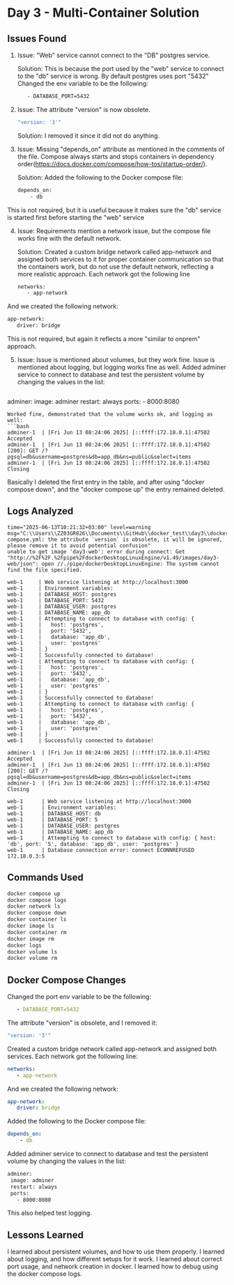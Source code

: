 # Day 3 - Multi-Container Solution

## Issues Found

1. Issue: 
   "Web" service cannot connect to the "DB" postgres service.
   
   Solution:
   This is because the port used by the "web" service to connect to the "db" service is wrong.
   By default postgres uses port "5432"
   Changed the env variable to be the following:
   ```bash
      - DATABASE_PORT=5432
   ```

2. Issue:
   The attribute "version" is now obsolete.
   ```bash
   "version: '3'"
   ```
   Solution:
   I removed it since it did not do anything.

3. Issue:
Missing "depends_on" attribute as mentioned in the comments of the file. Compose always starts and stops containers in dependency order(https://docs.docker.com/compose/how-tos/startup-order/).

   Solution:
Added the following to the Docker compose file:
   ```bash
   depends_on:
       - db
   ```
This is not required, but it is useful because it makes sure the "db" service is started first before starting the "web" service

4. Issue:
Requirements mention a network issue, but the compose file works fine with the default network.

   Solution:
Created a custom bridge network called app-network and assigned both services to it for proper container communication so that the containers work, but do not use the default network, reflecting a more realistic approach.
Each network got the following line
   ```bash
   networks:
      - app-network
   ```
And we created the following network:
   ```bash
   app-network:
      driver: bridge
   ```
This is not required, but again it reflects a more "similar to onprem" approach.

5. Issue:
Issue is mentioned about volumes, but they work fine.
Issue is mentioned about logging, but logging works fine as well.
Added adminer service to connect to database and test the persistent volume by changing the values in the list:
   ```bash
 adminer:
    image: adminer
    restart: always
    ports:
      - 8000:8080
   ```
Worked fine, demonstrated that the volume works ok, and logging as well:
   ```bash
adminer-1  | [Fri Jun 13 08:24:06 2025] [::ffff:172.18.0.1]:47502 Accepted                                                                                                                                                                               
adminer-1  | [Fri Jun 13 08:24:06 2025] [::ffff:172.18.0.1]:47502 [200]: GET /?pgsql=db&username=postgres&db=app_db&ns=public&select=items                                                                                                               
adminer-1  | [Fri Jun 13 08:24:06 2025] [::ffff:172.18.0.1]:47502 Closing
   ```
Basically I deleted the first entry in the table, and after using "docker compose down", and the "docker compose up" the entry remained deleted.

## Logs Analyzed
```
time="2025-06-13T10:21:32+03:00" level=warning msg="C:\\Users\\ZZ03GR826\\Documents\\GitHub\\docker_test\\day3\\docker-compose.yml: the attribute `version` is obsolete, it will be ignored, please remove it to avoid potential confusion"
unable to get image 'day3-web': error during connect: Get "http://%2F%2F.%2Fpipe%2FdockerDesktopLinuxEngine/v1.49/images/day3-web/json": open //./pipe/dockerDesktopLinuxEngine: The system cannot find the file specified.
```
```
web-1     | Web service listening at http://localhost:3000                                                                                                                                                                                               
web-1     | Environment variables:
web-1     | DATABASE_HOST: postgres                                                                                                                                                                                                                      
web-1     | DATABASE_PORT: 5432                                                                                                                                                                                                                          
web-1     | DATABASE_USER: postgres                                                                                                                                                                                                                      
web-1     | DATABASE_NAME: app_db
web-1     | Attempting to connect to database with config: {                                                                                                                                                                                             
web-1     |   host: 'postgres',                                                                                                                                                                                                                          
web-1     |   port: '5432',                                                                                                                                                                                                                              
web-1     |   database: 'app_db',
web-1     |   user: 'postgres'                                                                                                                                                                                                                           
web-1     | }                                                                                                                                                                                                                                            
web-1     | Successfully connected to database!                                                                                                                                                                                                          
web-1     | Attempting to connect to database with config: {
web-1     |   host: 'postgres',
web-1     |   port: '5432',                                                                                                                                                                                                                              
web-1     |   database: 'app_db',                                                                                                                                                                                                                        
web-1     |   user: 'postgres'                                                                                                                                                                                                                           
web-1     | }
web-1     | Successfully connected to database!                                                                                                                                                                                                          
web-1     | Attempting to connect to database with config: {                                                                                                                                                                                             
web-1     |   host: 'postgres',
web-1     |   port: '5432',                                                                                                                                                                                                                              
web-1     |   database: 'app_db',                                                                                                                                                                                                                        
web-1     |   user: 'postgres'
web-1     | }                                                                                                                                                                                                                                            
web-1     | Successfully connected to database!  
```
```
adminer-1  | [Fri Jun 13 08:24:06 2025] [::ffff:172.18.0.1]:47502 Accepted                                                                                                                                                                               
adminer-1  | [Fri Jun 13 08:24:06 2025] [::ffff:172.18.0.1]:47502 [200]: GET /?pgsql=db&username=postgres&db=app_db&ns=public&select=items                                                                                                               
adminer-1  | [Fri Jun 13 08:24:06 2025] [::ffff:172.18.0.1]:47502 Closing
```

```
web-1      | Web service listening at http://localhost:3000
web-1      | Environment variables:
web-1      | DATABASE_HOST: db                                                                                                                                                                                                                           
web-1      | DATABASE_PORT: 5                                                                                                                                                                                                                            
web-1      | DATABASE_USER: postgres                                                                                                                                                                                                                     
web-1      | DATABASE_NAME: app_db                                                                                                                                                                                                                       
web-1      | Attempting to connect to database with config: { host: 'db', port: '5', database: 'app_db', user: 'postgres' }
web-1      | Database connection error: connect ECONNREFUSED 172.18.0.3:5
```

## Commands Used
```bash
docker compose up
docker compose logs
docker network ls
docker compose down
docker container ls
docker image ls
docker container rm
docker image rm
docker logs
docker volume ls
docker volume rm
```

## Docker Compose Changes

Changed the port env variable to be the following:
   ```yaml
      - DATABASE_PORT=5432
   ```

The attribute "version" is obsolete, and I removed it:
   ```yaml
   "version: '3'"
   ```


Created a custom bridge network called app-network and assigned both services.
Each network got the following line:
   ```yaml
   networks:
      - app-network
   ```
And we created the following network:
   ```yaml
   app-network:
      driver: bridge
   ```

Added the following to the Docker compose file:
   ```yaml
   depends_on:
       - db
   ```
Added adminer service to connect to database and test the persistent volume by changing the values in the list:
   ```bash
 adminer:
    image: adminer
    restart: always
    ports:
      - 8000:8080
   ```
This also helped test logging.

## Lessons Learned
I learned about persistent volumes, and how to use them properly.
I learned about logging, and how different setups for it work.
I learned about correct port usage, and network creation in docker.
I learned how to debug using the docker compose logs.